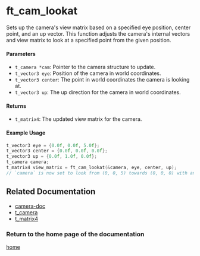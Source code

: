 # ft_cam_lookat
Sets up the camera's view matrix based on a specified eye position, center point, and an up vector. This function adjusts the camera's internal vectors and view matrix to look at a specified point from the given position.

#### Parameters
- `t_camera *cam`: Pointer to the camera structure to update.
- `t_vector3 eye`: Position of the camera in world coordinates.
- `t_vector3 center`: The point in world coordinates the camera is looking at.
- `t_vector3 up`: The up direction for the camera in world coordinates.

#### Returns
- `t_matrix4`: The updated view matrix for the camera.

#### Example Usage
```c
t_vector3 eye = {0.0f, 0.0f, 5.0f};
t_vector3 center = {0.0f, 0.0f, 0.0f};
t_vector3 up = {0.0f, 1.0f, 0.0f};
t_camera camera;
t_matrix4 view_matrix = ft_cam_lookat(&camera, eye, center, up);
// `camera` is now set to look from (0, 0, 5) towards (0, 0, 0) with an up direction of (0, 1, 0).
```

## Related Documentation

- [camera-doc](./camera-doc.md)
- [t_camera](./t_camera.md)
- [t_matrix4](../matrix/matrix4/t_matrix4.md)

### Return to the home page of the documentation
[home](../home.md)

